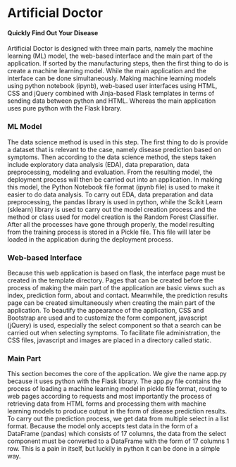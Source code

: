 # Artificial Doctor
#### Quickly Find Out Your Disease

Artificial Doctor is designed with three main parts, namely the machine learning (ML) model, the web-based interface and the main part of the application. If sorted by the manufacturing steps, then the first thing to do is create a machine learning model. While the main application and the interface can be done simultaneously. Making machine learning models using python notebook (ipynb), web-based user interfaces using HTML, CSS and jQuery combined with Jinja-based Flask templates in terms of sending data between python and HTML. Whereas the main application uses pure python with the Flask library.

### ML Model
The data science method is used in this step. The first thing to do is provide a dataset that is relevant to the case, namely disease prediction based on symptoms. Then according to the data science method, the steps taken include exploratory data analysis (EDA), data preparation, data preprocessing, modeling and evaluation. From the resulting model, the deployment process will then be carried out into an application. In making this model, the Python Notebook file format (ipynb file) is used to make it easier to do data analysis.
To carry out EDA, data preparation and data preprocessing, the pandas library is used in python, while the Scikit Learn (sklearn) library is used to carry out the model creation process and the method or class used for model creation is the Random Forest Classifier. After all the processes have gone through properly, the model resulting from the training process is stored in a Pickle file. This file will later be loaded in the application during the deployment process.

### Web-based Interface 
Because this web application is based on flask, the interface page must be created in the template directory. Pages that can be created before the process of making the main part of the application are basic views such as index, prediction form, about and contact. Meanwhile, the prediction results page can be created simultaneously when creating the main part of the application. To beautify the appearance of the application, CSS and Bootstrap are used and to customize the form component, javascript (jQuery) is used, especially the select component so that a search can be carried out when selecting symptoms. To facilitate file administration, the CSS files, javascript and images are placed in a directory called static.

### Main Part
This section becomes the core of the application. We give the name app.py because it uses python with the Flask library. The app.py file contains the process of loading a machine learning model in pickle file format, routing to web pages according to requests and most importantly the process of retrieving data from HTML forms and processing them with machine learning models to produce output in the form of disease prediction results. To carry out the prediction process, we get data from multiple select in a list format. Because the model only accepts test data in the form of a DataFrame (pandas) which consists of 17 columns, the data from the select component must be converted to a DataFrame with the form of 17 columns 1 row. This is a pain in itself, but luckily in python it can be done in a simple way.
